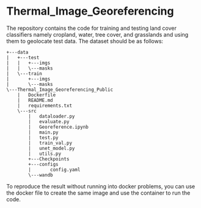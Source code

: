 # Thermal_Image_Georeferencing

The repository contains the code for training and testing land cover classifiers namely cropland, water, tree cover, and grasslands and using them to geolocate test data.
The dataset should be as follows:

```
+---data  
|   +---test  
|   |   +---imgs  
|   |   \---masks  
|   \---train  
|       +---imgs  
|       \---masks  
\---Thermal_Image_Georeferencing_Public  
    |   Dockerfile  
    |   README.md  
    |   requirements.txt  
    \---src  
        |   dataloader.py  
        |   evaluate.py  
        |   Georeference.ipynb  
        |   main.py  
        |   test.py  
        |   train_val.py  
        |   unet_model.py  
        |   utils.py  
        +---Checkpoints  
        +---configs  
        |       config.yaml  
        \---wandb  
```
                
To reproduce the result without running into docker problems, you can use the docker file to create the same image and use the container to run the code. 

